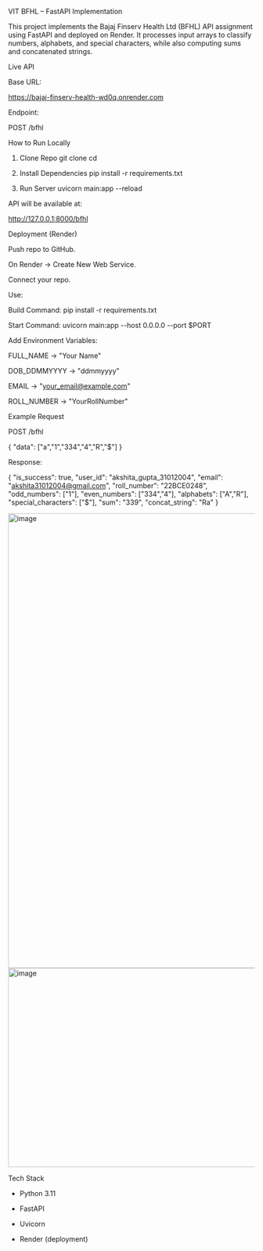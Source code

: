 VIT BFHL – FastAPI Implementation

This project implements the Bajaj Finserv Health Ltd (BFHL) API assignment using FastAPI and deployed on Render.
It processes input arrays to classify numbers, alphabets, and special characters, while also computing sums and concatenated strings.

Live API

Base URL:

https://bajaj-finserv-health-wd0q.onrender.com


Endpoint:

POST /bfhl

How to Run Locally
1. Clone Repo
git clone <your-repo-url>
cd <your-repo-name>

2. Install Dependencies
pip install -r requirements.txt

3. Run Server
uvicorn main:app --reload


API will be available at:

http://127.0.0.1:8000/bfhl

Deployment (Render)

Push repo to GitHub.

On Render
 → Create New Web Service.

Connect your repo.

Use:

Build Command: pip install -r requirements.txt

Start Command: uvicorn main:app --host 0.0.0.0 --port $PORT

Add Environment Variables:

FULL_NAME → "Your Name"

DOB_DDMMYYYY → "ddmmyyyy"

EMAIL → "your_email@example.com"

ROLL_NUMBER → "YourRollNumber"

Example Request

POST /bfhl

{
  "data": ["a","1","334","4","R","$"]
}


Response:

{
  "is_success": true,
  "user_id": "akshita_gupta_31012004",
  "email": "akshita31012004@gmail.com",
  "roll_number": "22BCE0248",
  "odd_numbers": ["1"],
  "even_numbers": ["334","4"],
  "alphabets": ["A","R"],
  "special_characters": ["$"],
  "sum": "339",
  "concat_string": "Ra"
}


<img width="1638" height="927" alt="image" src="https://github.com/user-attachments/assets/b476e421-cad4-4dfb-9d42-fc104d2669d7" />



<img width="1918" height="406" alt="image" src="https://github.com/user-attachments/assets/4720e2c9-9e07-41d0-a161-b863044df337" />


Tech Stack

- Python 3.11

- FastAPI

- Uvicorn

- Render (deployment)





